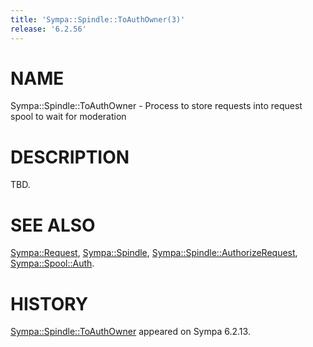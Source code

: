 ```yaml
---
title: 'Sympa::Spindle::ToAuthOwner(3)'
release: '6.2.56'
---
```


# NAME

Sympa::Spindle::ToAuthOwner -
Process to store requests into request spool to wait for moderation

# DESCRIPTION

TBD.

# SEE ALSO

[Sympa::Request](./Sympa-Request.3.md),
[Sympa::Spindle](./Sympa-Spindle.3.md), [Sympa::Spindle::AuthorizeRequest](./Sympa-Spindle-AuthorizeRequest.3.md),
[Sympa::Spool::Auth](./Sympa-Spool-Auth.3.md).

# HISTORY

[Sympa::Spindle::ToAuthOwner](./Sympa-Spindle-ToAuthOwner.3.md) appeared on Sympa 6.2.13.
